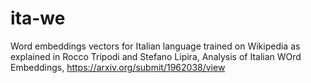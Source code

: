 # ita-we
Word embeddings vectors for Italian language trained on Wikipedia as explained in Rocco Tripodi and Stefano Lipira, Analysis of Italian WOrd Embeddings, https://arxiv.org/submit/1962038/view
